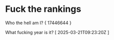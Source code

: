 # Fuck the rankings

Who the hell am I?
{ 17446644 }

What fucking year is it?
[ 2025-03-21T09:23:20Z ]
